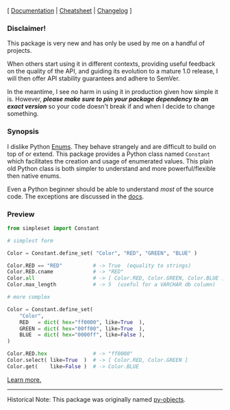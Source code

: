 \[ [Documentation](https://simpleset.readthedocs.io/en/latest/) | [Cheatsheet](https://simpleset.readthedocs.io/en/latest/cheatsheet/) | [Changelog](CHANGELOG.md) \]

### Disclaimer!

This package is very new and has only be used by me on a handful of projects.

When others start using it in different contexts, providing useful feedback on the quality of the API, and guiding its evolution to a mature 1.0 release, I will then offer API stability guarantees and adhere to SemVer.

In the meantime, I see no harm in using it in production given how simple it is.  However, _**please make sure to pin your package dependency to an exact version**_ so your code doesn't break if and when I decide to change something.

### Synopsis

I dislike Python [Enums](https://docs.python.org/3/library/enum.html).  They behave strangely and are difficult to build on top of or extend.  This package provides a Python class named `Constant` which facilitates the creation and usage of enumerated values.  This plain old Python class is both simpler to understand and more powerful/flexible then native enums.

Even a Python beginner should be able to understand *most* of the source code.  The exceptions are discussed in the [docs](https://simpleset.readthedocs.io/en/latest/implementation/).

### Preview

```python
from simpleset import Constant

# simplest form

Color = Constant.define_set( "Color", "RED", "GREEN", "BLUE" )

Color.RED == "RED"          # -> True  (equality to strings)
Color.RED.cname             # -> "RED"
Color.all                   # -> [ Color.RED, Color.GREEN, Color.BLUE ]
Color.max_length            # -> 5  (useful for a VARCHAR db column)

# more complex

Color = Constant.define_set(
    "Color",
    RED   = dict( hex="ff0000", like=True  ),
    GREEN = dict( hex="00ff00", like=True  ),
    BLUE  = dict( hex="0000ff", like=False ),
)

Color.RED.hex               # -> "ff0000"
Color.select( like=True  )  # -> [ Color.RED, Color.GREEN ]
Color.get(    like=False )  # -> Color.BLUE
```

[Learn more.](https://simpleset.readthedocs.io/en/latest/)

---

Historical Note:  This package was originally named [py-objects](https://pypi.org/projects/py-objects/).
